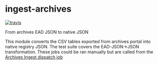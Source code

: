 # ingest-archives
[![travis](https://travis-ci.org/nypl-registry/ingest-archives.svg)](https://travis-ci.org/nypl-registry/ingest-archives/)

From archives EAD JSON to native JSON

This module converts the CSV tables exported from archives portal into native registry JSON. The test suite covers the EAD-JSON->JSON transformation. These jobs could be ran manually but are called from the [Archives Ingest dispatch job](https://github.com/nypl-registry/dispatch/blob/master/jobs/ingest_archives.js)
